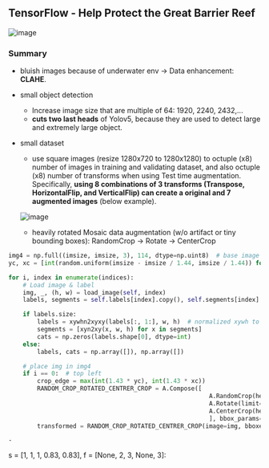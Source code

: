 ## TensorFlow - Help Protect the Great Barrier Reef

![image](https://user-images.githubusercontent.com/67547213/153533915-b1cf14db-326d-4eaf-b98a-d78e584c0604.png)

### Summary
- bluish images because of underwater env -> Data enhancement: **CLAHE**.
- small object detection
    - Increase image size that are multiple of 64: 1920, 2240, 2432,...
    - **cuts two last heads** of Yolov5, because they are used to detect large and extremely large object.
- small dataset
    - use square images (resize 1280x720 to 1280x1280) to octuple (x8) number of images in training and validating dataset, and also octuple (x8) number of transforms when using Test time augmentation. Specifically, **using 8 combinations of 3 transforms (Transpose, HorizontalFlip, and VerticalFlip) can create a original and 7 augmented images** (below example).
    
    ![image](https://user-images.githubusercontent.com/67547213/153640886-7e7caae4-0a8d-4139-9a14-633186be644f.png)

    - heavily rotated Mosaic data augmentation (w/o artifact or tiny bounding boxes): RandomCrop -> Rotate -> CenterCrop
```python
img4 = np.full((imsize, imsize, 3), 114, dtype=np.uint8)  # base image with 4 tiles
yc, xc = [int(random.uniform(imsize - imsize / 1.44, imsize / 1.44)) for _ in range(2)]

for i, index in enumerate(indices):
    # Load image & label
    img, _, (h, w) = load_image(self, index)
    labels, segments = self.labels[index].copy(), self.segments[index].copy()

    if labels.size:
        labels = xywhn2xyxy(labels[:, 1:], w, h)  # normalized xywh to pixel xyxy format
        segments = [xyn2xy(x, w, h) for x in segments]
        cats = np.zeros(labels.shape[0], dtype=int)
    else: 
        labels, cats = np.array([]), np.array([])

    # place img in img4
    if i == 0:  # top left
        crop_edge = max(int(1.43 * yc), int(1.43 * xc))
        RANDOM_CROP_ROTATED_CENTRER_CROP = A.Compose([  
                                                        A.RandomCrop(height=crop_edge, width=crop_edge, p=1.0), # sqrt(2) < 1.42
                                                        A.Rotate(limit=170, border_mode=1, p=1.0),
                                                        A.CenterCrop(height=yc, width=xc, p=1.0),  
                                                        ], bbox_params=A.BboxParams(format="pascal_voc", label_fields=["bbox_classes"])) 
        transformed = RANDOM_CROP_ROTATED_CENTRER_CROP(image=img, bboxes=labels, bbox_classes=cats)
```
       
    - 
        

   s = [1, 1, 1, 0.83, 0.83], f = [None, 2, 3, None, 3]: 
